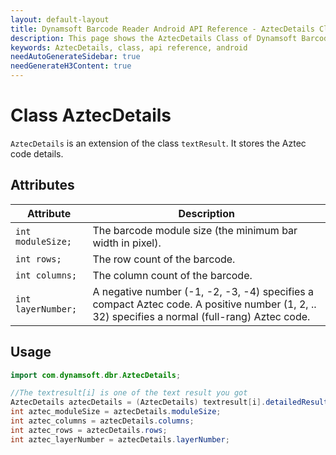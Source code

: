 ```yaml
---
layout: default-layout
title: Dynamsoft Barcode Reader Android API Reference - AztecDetails Class
description: This page shows the AztecDetails Class of Dynamsoft Barcode Reader for Android SDK.
keywords: AztecDetails, class, api reference, android
needAutoGenerateSidebar: true
needGenerateH3Content: true
---
```



# Class AztecDetails

`AztecDetails` is an extension of the class `textResult`. It stores the Aztec code details.

## Attributes
  
| Attribute | Description |
|---------- | ----------- |
| `int moduleSize;`| The barcode module size (the minimum bar width in pixel). |
| `int rows;` | The row count of the barcode. |
| `int columns;` | The column count of the barcode. |
| `int layerNumber;` | A negative number (-1, -2, -3, -4) specifies a compact Aztec code. A positive number (1, 2, .. 32) specifies a normal (full-rang) Aztec code. |

## Usage

```java
import com.dynamsoft.dbr.AztecDetails;
```

```java
//The textresult[i] is one of the text result you got  
AztecDetails aztecDetails = (AztecDetails) textresult[i].detailedResult;
int aztec_moduleSize = aztecDetails.moduleSize;
int aztec_columns = aztecDetails.columns;
int aztec_rows = aztecDetails.rows;
int aztec_layerNumber = aztecDetails.layerNumber;
```
